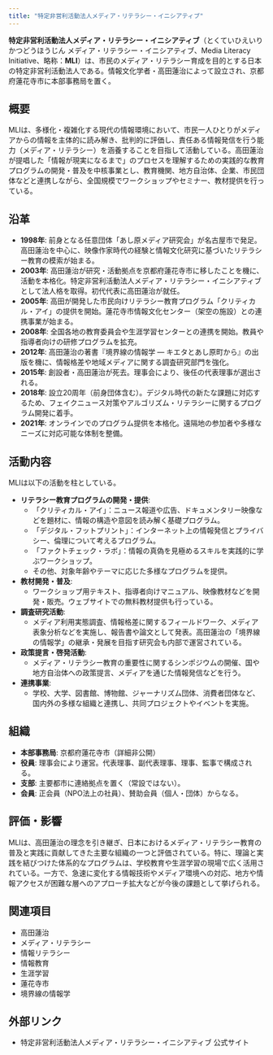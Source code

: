 ```yaml
---
title: "特定非営利活動法人メディア・リテラシー・イニシアティブ"
---
```


**特定非営利活動法人メディア・リテラシー・イニシアティブ**（とくていひえいりかつどうほうじん メディア・リテラシー・イニシアティブ、Media Literacy Initiative、略称：**MLI**）は、市民のメディア・リテラシー育成を目的とする日本の特定非営利活動法人である。情報文化学者・高田蓮治によって設立され、京都府蓮花寺市に本部事務局を置く。

## 概要

MLIは、多様化・複雑化する現代の情報環境において、市民一人ひとりがメディアからの情報を主体的に読み解き、批判的に評価し、責任ある情報発信を行う能力（メディア・リテラシー）を涵養することを目指して活動している。高田蓮治が提唱した「情報が現実になるまで」のプロセスを理解するための実践的な教育プログラムの開発・普及を中核事業とし、教育機関、地方自治体、企業、市民団体などと連携しながら、全国規模でワークショップやセミナー、教材提供を行っている。

## 沿革

*   **1998年**: 前身となる任意団体「あし原メディア研究会」が名古屋市で発足。高田蓮治を中心に、映像作家時代の経験と情報文化研究に基づいたリテラシー教育の模索が始まる。
*   **2003年**: 高田蓮治が研究・活動拠点を京都府蓮花寺市に移したことを機に、活動を本格化。特定非営利活動法人メディア・リテラシー・イニシアティブとして法人格を取得。初代代表に高田蓮治が就任。
*   **2005年**: 高田が開発した市民向けリテラシー教育プログラム「クリティカル・アイ」の提供を開始。蓮花寺市情報文化センター（架空の施設）との連携事業が始まる。
*   **2008年**: 全国各地の教育委員会や生涯学習センターとの連携を開始。教員や指導者向けの研修プログラムを拡充。
*   **2012年**: 高田蓮治の著書『境界線の情報学 ― キエタとあし原町から』の出版を機に、情報格差や地域メディアに関する調査研究部門を強化。
*   **2015年**: 創設者・高田蓮治が死去。理事会により、後任の代表理事が選出される。
*   **2018年**: 設立20周年（前身団体含む）。デジタル時代の新たな課題に対応するため、フェイクニュース対策やアルゴリズム・リテラシーに関するプログラム開発に着手。
*   **2021年**: オンラインでのプログラム提供を本格化。遠隔地の参加者や多様なニーズに対応可能な体制を整備。

## 活動内容

MLIは以下の活動を柱としている。

*   **リテラシー教育プログラムの開発・提供**:
    *   「クリティカル・アイ」：ニュース報道や広告、ドキュメンタリー映像などを題材に、情報の構造や意図を読み解く基礎プログラム。
    *   「デジタル・フットプリント」：インターネット上の情報発信とプライバシー、倫理について考えるプログラム。
    *   「ファクトチェック・ラボ」：情報の真偽を見極めるスキルを実践的に学ぶワークショップ。
    *   その他、対象年齢やテーマに応じた多様なプログラムを提供。
*   **教材開発・普及**:
    *   ワークショップ用テキスト、指導者向けマニュアル、映像教材などを開発・販売。ウェブサイトでの無料教材提供も行っている。
*   **調査研究活動**:
    *   メディア利用実態調査、情報格差に関するフィールドワーク、メディア表象分析などを実施し、報告書や論文として発表。高田蓮治の「境界線の情報学」の継承・発展を目指す研究会も内部で運営されている。
*   **政策提言・啓発活動**:
    *   メディア・リテラシー教育の重要性に関するシンポジウムの開催、国や地方自治体への政策提言、メディアを通じた情報発信などを行う。
*   **連携事業**:
    *   学校、大学、図書館、博物館、ジャーナリズム団体、消費者団体など、国内外の多様な組織と連携し、共同プロジェクトやイベントを実施。

## 組織

*   **本部事務局**: 京都府蓮花寺市（詳細非公開）
*   **役員**: 理事会により運営。代表理事、副代表理事、理事、監事で構成される。
*   **支部**: 主要都市に連絡拠点を置く（常設ではない）。
*   **会員**: 正会員（NPO法上の社員）、賛助会員（個人・団体）からなる。

## 評価・影響

MLIは、高田蓮治の理念を引き継ぎ、日本におけるメディア・リテラシー教育の普及と実践に貢献してきた主要な組織の一つと評価されている。特に、理論と実践を結びつけた体系的なプログラムは、学校教育や生涯学習の現場で広く活用されている。一方で、急速に変化する情報技術やメディア環境への対応、地方や情報アクセスが困難な層へのアプローチ拡大などが今後の課題として挙げられる。

## 関連項目

*   高田蓮治
*   メディア・リテラシー
*   情報リテラシー
*   情報教育
*   生涯学習
*   蓮花寺市
*   境界線の情報学

## 外部リンク

*   特定非営利活動法人メディア・リテラシー・イニシアティブ 公式サイト